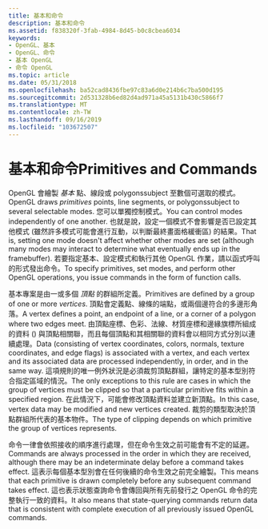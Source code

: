 ```yaml
---
title: 基本和命令
description: 基本和命令
ms.assetid: f838320f-3fab-4984-8d45-b0c8cbea6034
keywords:
- OpenGL、基本
- OpenGL、命令
- 基本 OpenGL
- 命令 OpenGL
ms.topic: article
ms.date: 05/31/2018
ms.openlocfilehash: ba52cad8436fbe97c83a6d0e214b6c7ba500d195
ms.sourcegitcommit: 2d531328b6ed82d4ad971a45a5131b430c5866f7
ms.translationtype: MT
ms.contentlocale: zh-TW
ms.lasthandoff: 09/16/2019
ms.locfileid: "103672507"
---
```

# <a name="primitives-and-commands"></a><span data-ttu-id="20e42-107">基本和命令</span><span class="sxs-lookup"><span data-stu-id="20e42-107">Primitives and Commands</span></span>

<span data-ttu-id="20e42-108">OpenGL 會繪製 *基本* 點、線段或 polygonssubject 至數個可選取的模式。</span><span class="sxs-lookup"><span data-stu-id="20e42-108">OpenGL draws *primitives* points, line segments, or polygonssubject to several selectable modes.</span></span> <span data-ttu-id="20e42-109">您可以單獨控制模式。</span><span class="sxs-lookup"><span data-stu-id="20e42-109">You can control modes independently of one another.</span></span> <span data-ttu-id="20e42-110">也就是說，設定一個模式不會影響是否已設定其他模式 (雖然許多模式可能會進行互動，以判斷最終畫面格緩衝區) 的結果。</span><span class="sxs-lookup"><span data-stu-id="20e42-110">That is, setting one mode doesn't affect whether other modes are set (although many modes may interact to determine what eventually ends up in the framebuffer).</span></span> <span data-ttu-id="20e42-111">若要指定基本、設定模式和執行其他 OpenGL 作業，請以函式呼叫的形式發出命令。</span><span class="sxs-lookup"><span data-stu-id="20e42-111">To specify primitives, set modes, and perform other OpenGL operations, you issue commands in the form of function calls.</span></span>

<span data-ttu-id="20e42-112">基本專案是由一或多個 *頂點* 的群組所定義。</span><span class="sxs-lookup"><span data-stu-id="20e42-112">Primitives are defined by a group of one or more *vertices*.</span></span> <span data-ttu-id="20e42-113">頂點會定義點、線條的端點，或兩個邊符合的多邊形角落。</span><span class="sxs-lookup"><span data-stu-id="20e42-113">A vertex defines a point, an endpoint of a line, or a corner of a polygon where two edges meet.</span></span> <span data-ttu-id="20e42-114">由頂點座標、色彩、法線、材質座標和邊緣旗標所組成的資料 () 與頂點相關聯，而且每個頂點和其相關聯的資料會以相同方式分別以連續處理。</span><span class="sxs-lookup"><span data-stu-id="20e42-114">Data (consisting of vertex coordinates, colors, normals, texture coordinates, and edge flags) is associated with a vertex, and each vertex and its associated data are processed independently, in order, and in the same way.</span></span> <span data-ttu-id="20e42-115">這項規則的唯一例外狀況是必須裁剪頂點群組，讓特定的基本型別符合指定區域的情況。</span><span class="sxs-lookup"><span data-stu-id="20e42-115">The only exceptions to this rule are cases in which the group of vertices must be clipped so that a particular primitive fits within a specified region.</span></span> <span data-ttu-id="20e42-116">在此情況下，可能會修改頂點資料並建立新頂點。</span><span class="sxs-lookup"><span data-stu-id="20e42-116">In this case, vertex data may be modified and new vertices created.</span></span> <span data-ttu-id="20e42-117">裁剪的類型取決於頂點群組所代表的基本物件。</span><span class="sxs-lookup"><span data-stu-id="20e42-117">The type of clipping depends on which primitive the group of vertices represents.</span></span>

<span data-ttu-id="20e42-118">命令一律會依照接收的順序進行處理，但在命令生效之前可能會有不定的延遲。</span><span class="sxs-lookup"><span data-stu-id="20e42-118">Commands are always processed in the order in which they are received, although there may be an indeterminate delay before a command takes effect.</span></span> <span data-ttu-id="20e42-119">這表示每個基本型別會在任何後續的命令生效之前完全繪製。</span><span class="sxs-lookup"><span data-stu-id="20e42-119">This means that each primitive is drawn completely before any subsequent command takes effect.</span></span> <span data-ttu-id="20e42-120">這也表示狀態查詢命令會傳回與所有先前發行之 OpenGL 命令的完整執行一致的資料。</span><span class="sxs-lookup"><span data-stu-id="20e42-120">It also means that state-querying commands return data that is consistent with complete execution of all previously issued OpenGL commands.</span></span>

 

 





